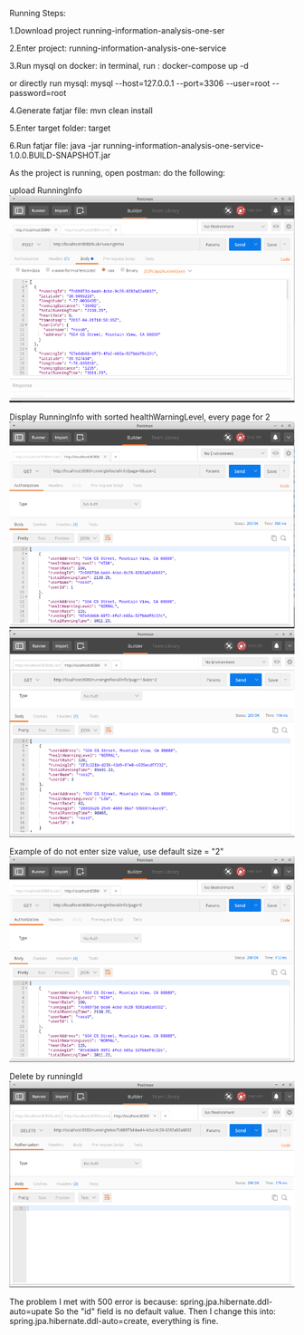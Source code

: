 Running Steps:

1.Download project running-information-analysis-one-ser

2.Enter project:
running-information-analysis-one-service

3.Run mysql on docker: 
in terminal, run : docker-compose up -d

or directly run mysql:
mysql --host=127.0.0.1 --port=3306 --user=root --password=root

4.Generate fatjar file:
mvn clean install

5.Enter target folder:
target

6.Run fatjar file:
java -jar running-information-analysis-one-service-1.0.0.BUILD-SNAPSHOT.jar

As the project is running, open postman:
do the following:

upload RunningInfo
![image](https://github.com/wanglt311/RunningApp/blob/master/images/uploadrunninginfo.png)

Display RunningInfo with sorted healthWarningLevel, every page for 2
![image](https://github.com/wanglt311/RunningApp/blob/master/images/displayrunninginfowithsortedhealthlevel.png)
![image](https://github.com/wanglt311/RunningApp/blob/master/images/healthlevel2.png)

Example of do not enter size value, use default size = "2"
![image](https://github.com/wanglt311/RunningApp/blob/master/images/healthleveldefaultsizeis2.png)

Delete by runningId
![image](https://github.com/wanglt311/RunningApp/blob/master/images/deletebyrunningid.png)

The problem I met with 500 error is because:
spring.jpa.hibernate.ddl-auto=upate
So the "id" field is no default value.
Then I change this into:
spring.jpa.hibernate.ddl-auto=create, everything is fine.
